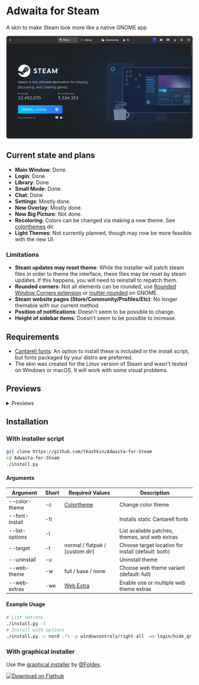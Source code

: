 # Adwaita for Steam

A skin to make Steam look more like a native GNOME app

<p align="center"><img src="screenshot.png?raw=true"/></p>

## Current state and plans

* **Main Window**: Done.
* **Login**: Done
* **Library**: Done
* **Small Mode**: Done.
* **Chat**: Done
* **Settings**: Mostly done.
* **New Overlay**: Mostly done.
* **New Big Picture**: Not done.
* **Recoloring**: Colors can be changed via making a new theme. See [colorthemes](colorthemes) dir.
* **Light Themes**: Not currently planned, though may now be more feasible with the new UI.

### Limitations

* **Steam updates may reset theme**: While the installer will patch steam files in order to theme the interface, these files may be reset by steam updates. If this happens, you will need to reinstall to repatch them.
* **Rounded corners**: Not all elements can be rounded, use [Rounded Window Corners extension](https://github.com/yilozt/rounded-window-corners) or [mutter-rounded](https://github.com/yilozt/mutter-rounded) on GNOME.
* **Steam website pages (Store/Community/Profiles/Etc)**: No longer themable with our current method.
* **Position of notifications**: Doesn't seem to be possible to change.
* **Height of sidebar items**: Doesn't seem to be possible to increase.

## Requirements

* [Cantarell fonts](https://gitlab.gnome.org/GNOME/cantarell-fonts): An option to install these is included in the install script, but fonts packaged by your distro are preferred.
* The skin was created for the Linux version of Steam and wasn't tested on Windows or macOS. It will work with some visual problems.

## Previews

<details><summary>Previews</summary>

### Adwaita

![Adwaita](/colorthemes/adwaita/preview.png?raw=true)

### Breeze

![Breeze](/colorthemes/breeze/preview.png?raw=true)

### Catppuccin-Frappe

![Catppuccin-Frappe](/colorthemes/catppuccin-frappe/preview.png?raw=true)

### Catppuccin-Macchiato

![Catppuccin-Macchiato](/colorthemes/catppuccin-macchiato/preview.png?raw=true)

### Catppuccin-Mocha

![Catppuccin-Mocha](/colorthemes/catppuccin-mocha/preview.png?raw=true)

### Dracula

![Dracula](/colorthemes/dracula/preview.png?raw=true)

### Gruvbox

![Gruvbox](/colorthemes/gruvbox/preview.png?raw=true)

### Kate

![Kate](/colorthemes/kate/preview.png?raw=true)

### Nord

![Nord](/colorthemes/nord/preview.png?raw=true)

### One Pro

![One Pro](/colorthemes/one-pro/preview.png?raw=true)

### Pop

![Pop](/colorthemes/pop/preview.png?raw=true)

### Tokyo Night

![Tokyo Night](/colorthemes/tokyo-night/preview.png?raw=true)

### Tomorrow Night

![Tomorrow Night](/colorthemes/tomorrow-night/preview.png?raw=true)

### Yaru

![Yaru](/colorthemes/yaru/preview.png?raw=true)

</details>

## Installation

### With installer script

```bash
git clone https://github.com/tkashkin/Adwaita-for-Steam
cd Adwaita-for-Steam
./install.py
```

#### Arguments

| Argument         | Short  | Required Values                  | Description                                              |
| ---------------- | ------ | -------------------------------- | -------------------------------------------------------- |
| --color-theme    | -c     | [Colortheme](colorthemes)        | Change color theme                                       |
| --font-install   | -fi    |                                  | Installs static Cantarell fonts                          |
| --list-options   | -l     |                                  | List available patches, themes, and web extras           |
| --target         | -t     | normal / flatpak / [custom dir]  | Choose target location for install (default: both)       |
| --uninstall      | -u     |                                  | Uninstall theme                                          |
| --web-theme      | -w     | full / base / none               | Choose web theme variant (default: full)                 |
| --web-extras     | -we    | [Web Extra](web/extras)          | Enable one or multiple web theme extras                  |

#### Example Usage

```bash
# List options
./install.py -l
# Install with options
./install.py -c nord -fi -p windowcontrols/right-all -we login/hide_qr -we library/hide_whats_new
```

### With graphical installer

Use the [graphical installer](https://github.com/Foldex/AdwSteamGtk) by [@Foldex](https://github.com/Foldex).

<a href="https://flathub.org/apps/details/io.github.Foldex.AdwSteamGtk"><img width="200" alt="Download on Flathub" src="https://flathub.org/assets/badges/flathub-badge-i-en.svg"/></a>


